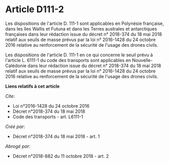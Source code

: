 # Article D111-2

Les dispositions de l'article D. 111-1 sont applicables en Polynésie française, dans les îles Wallis et Futuna et dans les
Terres australes et antarctiques françaises dans leur rédaction issue du décret n° 2018-374 du 18 mai 2018 relatif aux seuils
de masse prévus par la loi n° 2016-1428 du 24 octobre 2016 relative au renforcement de la sécurité de l'usage des drones
civils.

Les dispositions de l'article D. 111-1 en ce qui concerne le seuil prévu à l'article L. 6111-1 du code des transports sont
applicables en Nouvelle-Calédonie dans leur rédaction issue du décret n° 2018-374 du 18 mai 2018 relatif aux seuils de masse
prévus par la loi n° 2016-1428 du 24 octobre 2016 relative au renforcement de la sécurité de l'usage des drones civils.

**Liens relatifs à cet article**

_Cite_:

  - Loi n°2016-1428 du 24 octobre 2016
  - Décret n°2018-374 du 18 mai 2018
  - Code des transports - art. L6111-1

_Créé par_:

  - Décret n°2018-374 du 18 mai 2018 - art. 1

_Abrogé par_:

  - Décret n°2018-882 du 11 octobre 2018 - art. 2
